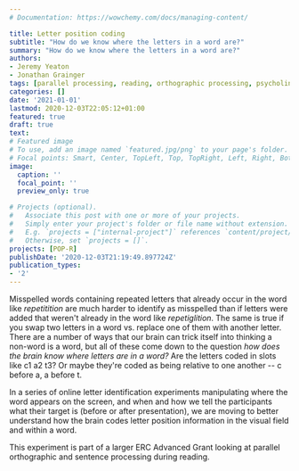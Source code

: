 ```yaml
---
# Documentation: https://wowchemy.com/docs/managing-content/

title: Letter position coding
subtitle: "How do we know where the letters in a word are?"
summary: "How do we know where the letters in a word are?"
authors:
- Jeremy Yeaton
- Jonathan Grainger
tags: [parallel processing, reading, orthographic processing, psycholinguistics, language]
categories: []
date: '2021-01-01'
lastmod: 2020-12-03T22:05:12+01:00
featured: true
draft: true
text:
# Featured image
# To use, add an image named `featured.jpg/png` to your page's folder.
# Focal points: Smart, Center, TopLeft, Top, TopRight, Left, Right, BottomLeft, Bottom, BottomRight.
image:
  caption: ''
  focal_point: ''
  preview_only: true

# Projects (optional).
#   Associate this post with one or more of your projects.
#   Simply enter your project's folder or file name without extension.
#   E.g. `projects = ["internal-project"]` references `content/project/deep-learning/index.md`.
#   Otherwise, set `projects = []`.
projects: [POP-R]
publishDate: '2020-12-03T21:19:49.897724Z'
publication_types:
- '2'
---
```

Misspelled words containing repeated letters that already occur in the word like _repetitition_ are much harder to identify as misspelled than if letters were added that weren't already in the word like _repetiglition_. The same is true if you swap two letters in a word vs. replace one of them with another letter. There are a number of ways that our brain can trick itself into thinking a non-word is a word, but all of these come down to the question _how does the brain know where letters are in a word?_ Are the letters coded in slots like c1 a2 t3? Or maybe they're coded as being relative to one another -- c before a, a before t.

In a series of online letter identification experiments manipulating where the word appears on the screen, and when and how we tell the participants what their target is (before or after presentation), we are moving to better understand how the brain codes letter position information in the visual field and within a word.

This experiment is part of a larger ERC Advanced Grant looking at parallel orthographic and sentence processing during reading.
